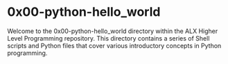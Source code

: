 # 0x00-python-hello_world

Welcome to the 0x00-python-hello_world directory within the ALX Higher Level Programming repository. This directory contains a series of Shell scripts and Python files that cover various introductory concepts in Python programming.

